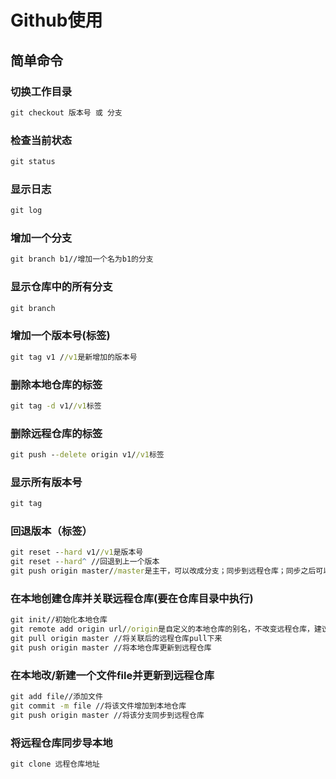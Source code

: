 # Github使用

## 简单命令

### 切换工作目录

```cmd
git checkout 版本号 或 分支
```

### 检查当前状态

```cmd
git status
```

### 显示日志

```cmd
git log
```

### 增加一个分支

```cmd
git branch b1//增加一个名为b1的分支
```

### 显示仓库中的所有分支

```cmd
git branch
```

### 增加一个版本号(标签)

```cmd
git tag v1 //v1是新增加的版本号
```

### 删除本地仓库的标签

```cmd
git tag -d v1//v1标签
```

### 删除远程仓库的标签

```cmd
git push --delete origin v1//v1标签
```

### 显示所有版本号

```cmd
git tag
```

### 回退版本（标签）

```cmd
git reset --hard v1//v1是版本号
git reset --hard^ //回退到上一个版本
git push origin master//master是主干，可以改成分支；同步到远程仓库；同步之后可以再删掉远程仓库的版本号；
```



### 在本地创建仓库并关联远程仓库(要在仓库目录中执行)

```cmd
git init//初始化本地仓库
git remote add origin url//origin是自定义的本地仓库的别名，不改变远程仓库，建议都用origin;url是远程仓库的地址
git pull origin master //将关联后的远程仓库pull下来
git push origin master //将本地仓库更新到远程仓库
```

### 在本地改/新建一个文件file并更新到远程仓库

```cmd
git add file//添加文件
git commit -m file //将该文件增加到本地仓库
git push origin master //将该分支同步到远程仓库
```

### 将远程仓库同步导本地

```cmd
git clone 远程仓库地址
```

